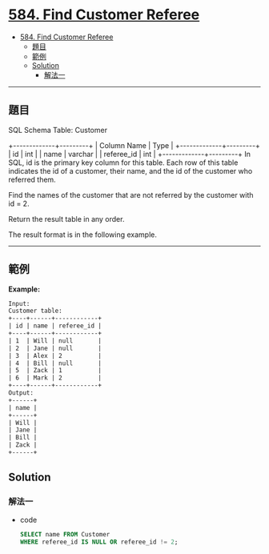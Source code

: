 # [584. Find Customer Referee](https://leetcode.com/problems/find-customer-referee/?envType=study-plan-v2&envId=top-sql-50)

- [584. Find Customer Referee](#584-find-customer-referee)
  - [題目](#題目)
  - [範例](#範例)
  - [Solution](#solution)
    - [解法一](#解法一)

---

## 題目

SQL Schema
Table: Customer

+-------------+---------+
| Column Name | Type    |
+-------------+---------+
| id          | int     |
| name        | varchar |
| referee_id  | int     |
+-------------+---------+
In SQL, id is the primary key column for this table.
Each row of this table indicates the id of a customer, their name, and the id of the customer who referred them.

Find the names of the customer that are not referred by the customer with id = 2.

Return the result table in any order.

The result format is in the following example.

---

## 範例

**Example:**

```txt
Input: 
Customer table:
+----+------+------------+
| id | name | referee_id |
+----+------+------------+
| 1  | Will | null       |
| 2  | Jane | null       |
| 3  | Alex | 2          |
| 4  | Bill | null       |
| 5  | Zack | 1          |
| 6  | Mark | 2          |
+----+------+------------+
Output: 
+------+
| name |
+------+
| Will |
| Jane |
| Bill |
| Zack |
+------+
```

## Solution

### 解法一

- code

  ```sql
  SELECT name FROM Customer
  WHERE referee_id IS NULL OR referee_id != 2;
  ```
